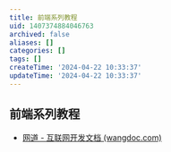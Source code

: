 ```yaml
---
title: 前端系列教程
uid: 1407374884046763
archived: false
aliases: []
categories: []
tags: []
createTime: '2024-04-22 10:33:37'
updateTime: '2024-04-22 10:33:37'
---
```


## 前端系列教程

- [网道 - 互联网开发文档 (wangdoc.com)](https://wangdoc.com/)
